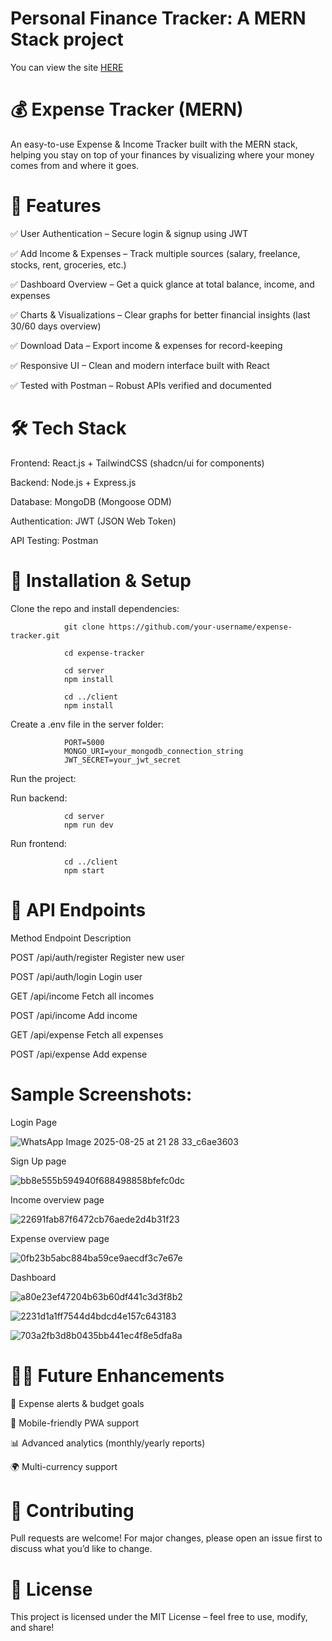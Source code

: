 # Personal Finance Tracker: A MERN Stack project





   You can view the site [HERE](https://c8d4l5sp-5173.inc1.devtunnels.ms/login)
  
# 💰 Expense Tracker (MERN)

An easy-to-use Expense & Income Tracker built with the MERN stack, helping you stay on top of your finances by visualizing where your money comes from and where it goes.


# 🚀 Features

✅ User Authentication – Secure login & signup using JWT

✅ Add Income & Expenses – Track multiple sources (salary, freelance, stocks, rent, groceries, etc.)

✅ Dashboard Overview – Get a quick glance at total balance, income, and expenses

✅ Charts & Visualizations – Clear graphs for better financial insights (last 30/60 days overview)

✅ Download Data – Export income & expenses for record-keeping

✅ Responsive UI – Clean and modern interface built with React

✅ Tested with Postman – Robust APIs verified and documented

# 🛠️ Tech Stack

Frontend: React.js + TailwindCSS (shadcn/ui for components)

Backend: Node.js + Express.js

Database: MongoDB (Mongoose ODM)

Authentication: JWT (JSON Web Token)

API Testing: Postman

# 🔧 Installation & Setup

Clone the repo and install dependencies:

                git clone https://github.com/your-username/expense-tracker.git

                cd expense-tracker

                cd server
                npm install

                cd ../client
                npm install


Create a .env file in the server folder:

                PORT=5000
                MONGO_URI=your_mongodb_connection_string
                JWT_SECRET=your_jwt_secret


Run the project:

Run backend:
                  
                cd server
                npm run dev

Run frontend:

                cd ../client
                npm start

# 📌 API Endpoints 
Method	Endpoint	Description

POST	   /api/auth/register	Register new user

POST	   /api/auth/login	Login user

GET	    /api/income	Fetch all incomes

POST	    /api/income	Add income

GET	   /api/expense	Fetch all expenses

POST	   /api/expense	Add expense

   
# Sample Screenshots:
Login Page

![WhatsApp Image 2025-08-25 at 21 28 33_c6ae3603](https://github.com/user-attachments/assets/970709ad-1a9c-4b27-8a39-b3c1f0bb60d7)

Sign Up page

![bb8e555b594940f688498858bfefc0dc](https://github.com/user-attachments/assets/ea1740c2-7c9f-44a4-a93d-b8fb4580f894)

Income overview page 

![22691fab87f6472cb76aede2d4b31f23](https://github.com/user-attachments/assets/a3f8edb4-4819-49a3-bfbf-65420245f17d)

Expense overview page


![0fb23b5abc884ba59ce9aecdf3c7e67e](https://github.com/user-attachments/assets/ff7dc0b6-89f5-4d6f-bf8a-fb0a62fd0b6b)

Dashboard

![a80e23ef47204b63b60df441c3d3f8b2](https://github.com/user-attachments/assets/5bc426d7-2f00-447a-8656-cc7a0091b2c7)

![2231d1a1ff7544d4bdcd4e157c643183](https://github.com/user-attachments/assets/efb42e05-f43d-467e-8fdc-0c0d107bcc79)

![703a2fb3d8b0435bb441ec4f8e5dfa8a](https://github.com/user-attachments/assets/0818d6db-669f-4f8a-8952-8f638a718a89)



# 🧑‍💻 Future Enhancements

🔔 Expense alerts & budget goals

📱 Mobile-friendly PWA support

📊 Advanced analytics (monthly/yearly reports)

🌍 Multi-currency support

# 🤝 Contributing

Pull requests are welcome! For major changes, please open an issue first to discuss what you’d like to change.

# 📜 License

This project is licensed under the MIT License – feel free to use, modify, and share!

